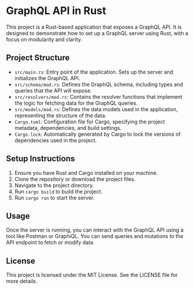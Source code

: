 # GraphQL API in Rust

This project is a Rust-based application that exposes a GraphQL API. It is designed to demonstrate how to set up a GraphQL server using Rust, with a focus on modularity and clarity.

## Project Structure

- `src/main.rs`: Entry point of the application. Sets up the server and initializes the GraphQL API.
- `src/schema/mod.rs`: Defines the GraphQL schema, including types and queries that the API will expose.
- `src/resolvers/mod.rs`: Contains the resolver functions that implement the logic for fetching data for the GraphQL queries.
- `src/models/mod.rs`: Defines the data models used in the application, representing the structure of the data.
- `Cargo.toml`: Configuration file for Cargo, specifying the project metadata, dependencies, and build settings.
- `Cargo.lock`: Automatically generated by Cargo to lock the versions of dependencies used in the project.

## Setup Instructions

1. Ensure you have Rust and Cargo installed on your machine.
2. Clone the repository or download the project files.
3. Navigate to the project directory.
4. Run `cargo build` to build the project.
5. Run `cargo run` to start the server.

## Usage

Once the server is running, you can interact with the GraphQL API using a tool like Postman or GraphiQL. You can send queries and mutations to the API endpoint to fetch or modify data.

## License

This project is licensed under the MIT License. See the LICENSE file for more details.
